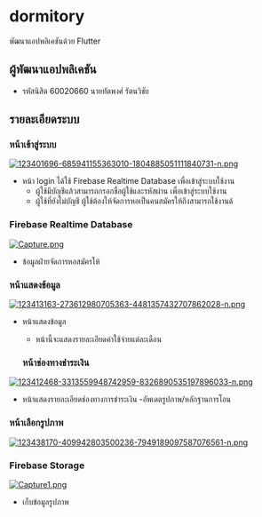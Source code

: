 # dormitory

พัฒนาแอปพลิเคชันด้วย Flutter

## ผู้พัฒนาแอปพลิเคชัน
- รหัสนิสิต 60020660 นายทัตพงศ์ รัตนวิชัย

## รายละเอียดระบบ

### หน้าเข้าสู่ระบบ

[![123401696-685941155363010-1804885051111840731-n.png](https://i.postimg.cc/ncdJKH0d/123401696-685941155363010-1804885051111840731-n.png)](https://postimg.cc/cr820NqY)
- หน้า login ได้ใช้ Firebase Realtime Database เพื่อเข้าสู่ระบบใช้งาน 
  - ผู้ใช้มีบัญชีแล้วสามารถกรอกชื่อผู้ใช้และรหัสผ่าน เพื่อเข้าสู่ระบบใช้งาน
  - ผู้ใช้ที่ยังไม่บัญชี ผู้ใช้ต้องให้จัดการหอเป็นคนสมัครให้ถึงสามารถใช้งานด้ 

  
### Firebase Realtime Database 

[![Capture.png](https://i.postimg.cc/Wbx9cC3N/Capture.png)](https://postimg.cc/vcL7WPfk)
- ข้อมูลฝ่ายจัดการหอสมัครให้

 
### หน้าแสดงข้อมูล

[![123413163-273612980705363-4481357432707862028-n.png](https://i.postimg.cc/hPmLTjDn/123413163-273612980705363-4481357432707862028-n.png)](https://postimg.cc/ykV3z73p)
  
- หน้าแสดงข้อมูล
  - หน้านี้จะแสดงรายละเอียดค่าใช้จ่ายแต่ละเดือน
  
  ### หน้าช่องทางชำระเงิน
  
[![123412468-3313559948742959-8326890535197896033-n.png](https://i.postimg.cc/YCq64wSf/123412468-3313559948742959-8326890535197896033-n.png)](https://postimg.cc/JGvDgvZG)
 - หน้าแสดงรายละเอียดช่องทางการชำระเงิน
 -อัพเดตรูปภาพ/หลักฐานการโอน
 
 ### หน้าเลือกรูปภาพ
 
 [![123438170-409942803500236-7949189097587076561-n.png](https://i.postimg.cc/sxMFfLhV/123438170-409942803500236-7949189097587076561-n.png)](https://postimg.cc/XB61QQLh)
 
 
 ### Firebase Storage 
 
 [![Capture1.png](https://i.postimg.cc/7YQ6VvVN/Capture1.png)](https://postimg.cc/MvVq6Fgc)
 
 - เก็บข้อมูลรูปภาพ
 
